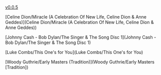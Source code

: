 [v0.0.5](https://github.com/littleflute/m56/edit/master/README.md)

[Celine Dion/Miracle (A Celebration Of New Life, Celine Dion & Anne Geddes)](Celine Dion/Miracle (A Celebration Of New Life, Celine Dion & Anne Geddes))

[Johnny Cash - Bob Dylan/The Singer & The Song Disc 1](Johnny Cash - Bob Dylan/The Singer & The Song Disc 1)

[Luke Combs/This One's for You](Luke Combs/This One's for You)

[Woody Guthrie/Early Masters (Tradition)](Woody Guthrie/Early Masters [Tradition])
